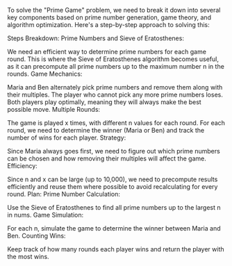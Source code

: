 To solve the "Prime Game" problem, we need to break it down into several key components based on prime number generation, game theory, and algorithm optimization. Here's a step-by-step approach to solving this:

Steps Breakdown:
Prime Numbers and Sieve of Eratosthenes:

We need an efficient way to determine prime numbers for each game round. This is where the Sieve of Eratosthenes algorithm becomes useful, as it can precompute all prime numbers up to the maximum number n in the rounds.
Game Mechanics:

Maria and Ben alternately pick prime numbers and remove them along with their multiples. The player who cannot pick any more prime numbers loses.
Both players play optimally, meaning they will always make the best possible move.
Multiple Rounds:

The game is played x times, with different n values for each round. For each round, we need to determine the winner (Maria or Ben) and track the number of wins for each player.
Strategy:

Since Maria always goes first, we need to figure out which prime numbers can be chosen and how removing their multiples will affect the game.
Efficiency:

Since n and x can be large (up to 10,000), we need to precompute results efficiently and reuse them where possible to avoid recalculating for every round.
Plan:
Prime Number Calculation:

Use the Sieve of Eratosthenes to find all prime numbers up to the largest n in nums.
Game Simulation:

For each n, simulate the game to determine the winner between Maria and Ben.
Counting Wins:

Keep track of how many rounds each player wins and return the player with the most wins.

